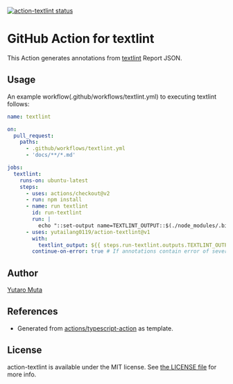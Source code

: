 <a href="https://github.com/yutailang0119/action-textlint/actions"><img alt="action-textlint status" src="https://github.com/yutailang0119/action-textlint/workflows/build-test/badge.svg"></a>

# GitHub Action for textlint

This Action generates annotations from [textlint](https://textlint.github.io) Report JSON.

## Usage

An example workflow(.github/workflows/textlint.yml) to executing textlint follows:

```yml
name: textlint

on:
  pull_request:
    paths:
      - .github/workflows/textlint.yml
      - 'docs/**/*.md'

jobs:
  textlint:
    runs-on: ubuntu-latest
    steps:
      - uses: actions/checkout@v2
      - run: npm install
      - name: run textlint
        id: run-textlint
        run: |
          echo "::set-output name=TEXTLINT_OUTPUT::$(./node_modules/.bin/textlint 'docs/**/*.md' -f json)"
      - uses: yutailang0119/action-textlint@v1
        with:
          textlint_output: ${{ steps.run-textlint.outputs.TEXTLINT_OUTPUT }}
        continue-on-error: true # If annotations contain error of severity, action-textlint exit 1.
```

## Author

[Yutaro Muta](https://github.com/yutailang0119)

## References

- Generated from [actions/typescript-action](https://github.com/actions/typescript-action) as template.

## License

action-textlint is available under the MIT license. See [the LICENSE file](./LICENSE) for more info.
